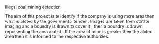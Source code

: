 Illegal coal mining detection

The aim of this project is to identify if the company is using more area then what is aloted by the govermental tender . Images are taken from statlite imaging and a boundry is drawn to cover it , then a boundry is drawn representing the area aloted . If the area of mine is greater then the aloted area then it is informed to the respective authorities.